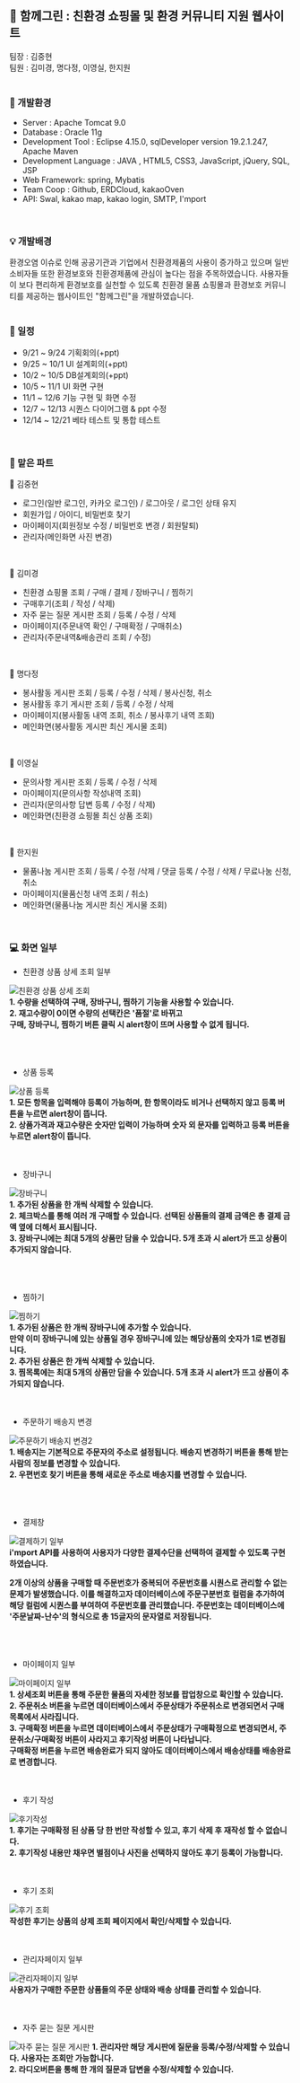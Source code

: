 ## :herb: 함께그린 : 친환경 쇼핑몰 및 환경 커뮤니티 지원 웹사이트  
  
  팀장 : 김중현    
  팀원 : 김미경, 명다정, 이영실, 한지원   
<br>      
  
### :dart: 개발환경
- Server : Apache Tomcat 9.0
- Database : Oracle 11g
- Development Tool : Eclipse 4.15.0, sqlDeveloper version 19.2.1.247, Apache Maven
- Development Language : JAVA , HTML5, CSS3, JavaScript, jQuery, SQL, JSP
- Web Framework: spring, Mybatis
- Team Coop : Github, ERDCloud, kakaoOven
- API: Swal, kakao map, kakao login, SMTP, I'mport
<br>

### :bulb: 개발배경      
환경오염 이슈로 인해 공공기관과 기업에서 친환경제품의 사용이 증가하고 있으며 일반 소비자들 또한 환경보호와 친환경제품에 관심이 높다는 점을 주목하였습니다. 사용자들이 보다 편리하게 환경보호를 실천할 수 있도록 친환경 물품 쇼핑몰과 환경보호 커뮤니티를 제공하는 웹사이트인 "함께그린"을 개발하였습니다.   
<br>              
       
### :date: 일정      
  - 9/21 ~ 9/24   기획회의(+ppt)   
  - 9/25 ~ 10/1   UI 설계회의(+ppt)     
  - 10/2 ~ 10/5   DB설계회의(+ppt)   
  - 10/5 ~ 11/1   UI 화면 구현   
  - 11/1 ~ 12/6   기능 구현 및 화면 수정   
  - 12/7 ~ 12/13   시퀀스 다이어그램 & ppt 수정   
  - 12/14 ~ 12/21   베타 테스트 및 통합 테스트      
<br>      
       
### :memo: 맡은 파트      
:closed_book: 김중현
- 로그인(일반 로그인, 카카오 로그인) / 로그아웃 / 로그인 상태 유지 
- 회원가입 / 아이디, 비밀번호 찾기 
- 마이페이지(회원정보 수정 / 비밀번호 변경 / 회원탈퇴) 
- 관리자(메인화면 사진 변경)      
 <br>  
   
:green_book: 김미경
- 친환경 쇼핑몰 조회 / 구매 / 결제 / 장바구니 / 찜하기
- 구매후기(조회 / 작성 / 삭제)
- 자주 묻는 질문 게시판 조회 / 등록 / 수정 / 삭제
 - 마이페이지(주문내역 확인 / 구매확정 / 구매취소)
 - 관리자(주문내역&배송관리 조회 / 수정)   
 <br>   
    
:blue_book: 명다정
- 봉사활동 게시판 조회 / 등록 / 수정 / 삭제 / 봉사신청, 취소
- 봉사활동 후기 게시판 조회 / 등록 / 수정 / 삭제
- 마이페이지(봉사활동 내역 조회, 취소 / 봉사후기 내역 조회)   
- 메인화면(봉사활동 게시판 최신 게시물 조회)
<br>   
    
:orange_book: 이영실
- 문의사항 게시판 조회 / 등록 / 수정 / 삭제
- 마이페이지(문의사항 작성내역 조회)
- 관리자(문의사항 답변 등록 / 수정 / 삭제) 
- 메인화면(친환경 쇼핑몰 최신 상품 조회)   
 <br>  
   
:ledger: 한지원
- 물품나눔 게시판 조회 / 등록 / 수정 /삭제 / 댓글 등록 / 수정 / 삭제 / 무료나눔 신청, 취소
- 마이페이지(물품신청 내역 조회 / 취소)
- 메인화면(물품나눔 게시판 최신 게시물 조회)   
<br>    


### :computer: 화면 일부
- 친환경 상품 상세 조회 일부   

![친환경 상품 상세 조회](https://github.com/ssd256/Green_Together/blob/main/images/view/ProdectDetail.PNG)   
 **1. 수량을 선택하여 구매, 장바구니, 찜하기 기능을 사용할 수 있습니다.  
2. 재고수량이 0이면 수량의 선택칸은 '품절'로 바뀌고   
구매, 장바구니, 찜하기 버튼 클릭 시 alert창이 뜨며 사용할 수 없게 됩니다.**   
<br><br><br>

- 상품 등록   

![상품 등록](https://github.com/ssd256/Green_Together/blob/main/images/view/ProductInsert.PNG)   
**1. 모든 항목을 입력해야 등록이 가능하며, 한 항목이라도 비거나 선택하지 않고 등록 버튼을 누르면 alert창이 뜹니다.   
2. 상품가격과 재고수량은 숫자만 입력이 가능하며 숫자 외 문자를 입력하고 등록 버튼을 누르면 alert창이 뜹니다.**
<br><br><br>

- 장바구니

![장바구니](https://github.com/ssd256/Green_Together/blob/main/images/view/CartList.PNG)   
**1. 추가된 상품을 한 개씩 삭제할 수 있습니다.   
2. 체크박스를 통해 여러 개 구매할 수 있습니다. 선택된 상품들의 결제 금액은 총 결제 금액 옆에 더해서 표시됩니다.     
3. 장바구니에는 최대 5개의 상품만 담을 수 있습니다. 5개 초과 시 alert가 뜨고 상품이 추가되지 않습니다.**   
<br><br><br>

- 찜하기   

![찜하기](https://github.com/ssd256/Green_Together/blob/main/images/view/WishList.PNG)   
**1. 추가된 상품은 한 개씩 장바구니에 추가할 수 있습니다.    
만약 이미 장바구니에 있는 상품일 경우 장바구니에 있는 해당상품의 숫자가 1로 변경됩니다.    
2. 추가된 상품은 한 개씩 삭제할 수 있습니다.   
3. 찜목록에는 최대 5개의 상품만 담을 수 있습니다. 5개 초과 시 alert가 뜨고 상품이 추가되지 않습니다.**
<br><br><br>

- 주문하기 배송지 변경   

![주문하기 배송지 변경2](https://github.com/ssd256/Green_Together/blob/main/images/view/ChangeDelivery.PNG)      
**1. 배송지는 기본적으로 주문자의 주소로 설정됩니다. 배송지 변경하기 버튼을 통해 받는 사람의 정보를 변경할 수 있습니다.   
2. 우편번호 찾기 버튼을 통해 새로운 주소로 배송지를 변경할 수 있습니다.**   
<br><br><br>

- 결제창   

![결제하기 일부](https://github.com/ssd256/Green_Together/blob/main/images/view/Payment.PNG)   
**i'mport API를 사용하여 사용자가 다양한 결제수단을 선택하여 결제할 수 있도록 구현하였습니다.**      


**2개 이상의 상품을 구매할 때 주문번호가 중복되어 주문번호를 시퀀스로 관리할 수 없는 문제가 발생했습니다. 
이를 해결하고자 데이터베이스에 주문구분번호 컬럼을 추가하여 해당 컬럼에 시퀀스를 부여하여 주문번호를 관리했습니다. 
주문번호는 데이터베이스에 '주문날짜-난수'의 형식으로 총 15글자의 문자열로 저장됩니다.**   
<br><br><br>

- 마이페이지 일부  

![마이페이지 일부](https://github.com/ssd256/Green_Together/blob/main/images/view/MyPage.PNG)   
**1. 상세조회 버튼을 통해 주문한 물품의 자세한 정보를 팝업창으로 확인할 수 있습니다.   
2. 주문취소 버튼을 누르면 데이터베이스에서 주문상태가 주문취소로 변경되면서 구매 목록에서 사라집니다.   
3. 구매확정 버튼을 누르면 데이터베이스에서 주문상태가 구매확정으로 변경되면서, 주문취소/구매확정 버튼이 사라지고 후기작성 버튼이 나타납니다.   
구매확정 버튼을 누르면 배송완료가 되지 않아도 데이터베이스에서 배송상태를 배송완료로 변경합니다.**
<br><br><br>

- 후기 작성 

![후기작성](https://github.com/ssd256/Green_Together/blob/main/images/view/ReviewInsert.PNG)   
**1. 후기는 구매확정 된 상품 당 한 번만 작성할 수 있고, 후기 삭제 후 재작성 할 수 없습니다.   
2. 후기작성 내용만 채우면 별점이나 사진을 선택하지 않아도 후기 등록이 가능합니다.**
<br><br><br>

- 후기 조회   

![후기 조회](https://github.com/ssd256/Green_Together/blob/main/images/view/ReviewDetail.PNG)   
**작성한 후기는 상품의 상제 조회 페이지에서 확인/삭제할 수 있습니다.**
<br><br><br>

- 관리자페이지 일부   

![관리자페이지 일부](https://github.com/ssd256/Green_Together/blob/main/images/view/Admin.PNG)   
**사용자가 구매한 주문한 상품들의 주문 상태와 배송 상태를 관리할 수 있습니다.**
<br><br><br>

- 자주 묻는 질문 게시판   

![자주 묻는 질문 게시판](https://github.com/ssd256/Green_Together/blob/main/images/view/Question.PNG)
**1. 관리자만 해당 게시판에 질문을 등록/수정/삭제할 수 있습니다. 사용자는 조회만 가능합니다.   
2. 라디오버튼을 통해 한 개의 질문과 답변을 수정/삭제할 수 있습니다.**
<br>
